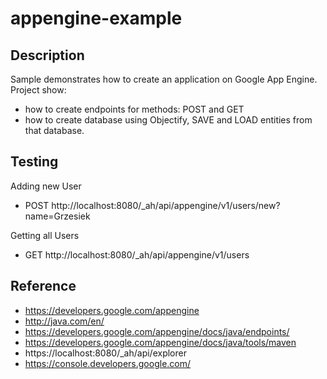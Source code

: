 appengine-example
==================


Description
-------

Sample demonstrates how to create an application on Google App Engine. Project show:
- how to create endpoints for methods: POST and GET
- how to create database using Objectify, SAVE and LOAD entities from that database.


Testing
-------

Adding new User
- POST http://localhost:8080/_ah/api/appengine/v1/users/new?name=Grzesiek

Getting all Users
- GET http://localhost:8080/_ah/api/appengine/v1/users


Reference
-------

- https://developers.google.com/appengine
- http://java.com/en/
- https://developers.google.com/appengine/docs/java/endpoints/
- https://developers.google.com/appengine/docs/java/tools/maven
- https://localhost:8080/_ah/api/explorer
- https://console.developers.google.com/

